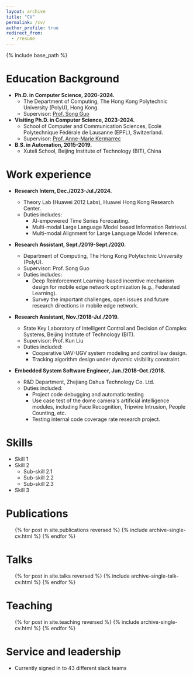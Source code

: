 ```yaml
---
layout: archive
title: "CV"
permalink: /cv/
author_profile: true
redirect_from:
  - /resume
---
```


{% include base_path %}

Education Background
======
* __Ph.D. in Computer Science, 2020-2024.__
  * The Department of Computing, The Hong Kong Polytechnic University (PolyU), Hong Kong.
  * Supervisor: [Prof. Song Guo](https://cse.hkust.edu.hk/admin/people/faculty/profile/songguo)
* __Visiting Ph.D. in Computer Science, 2023-2024.__
  * School of Computer and Communication Sciences, École Polytechnique Fédérale de Lausanne (EPFL), Switzerland.
  * Supervisor: [Prof. Anne-Marie Kermarrec](https://people.epfl.ch/anne-marie.kermarrec?lang=en)
* __B.S. in Automation, 2015-2019.__
  * Xuteli School, Beijing Institute of Technology (BIT), China

Work experience
======
* __Research Intern, Dec./2023-Jul./2024.__
  * Theory Lab (Huawei 2012 Labs), Huawei Hong Kong Research Center.
  * Duties includes:
    * AI-empowered Time Series Forecasting.
    * Multi-modal Large Language Model based Information Retrieval.
    * Multi-modal Alignment for Large Language Model Inference.

* __Research Assistant, Sept./2019-Sept./2020.__
  * Department of Computing, The Hong Kong Polytechnic University (PolyU).
  * Supervisor: Prof. Song Guo
  * Duties includes:
    * Deep Reinforcement Learning-based incentive mechanism design for mobile edge network optimization (e.g., Federated Learning).
    * Survey the important challenges, open issues and future research directions in mobile edge network.
  

* __Research Assistant, Nov./2018-Jul./2019.__
  * State Key Laboratory of Intelligent Control and Decision of Complex Systems, Beijing Institute of Technology (BIT).
  * Supervisor: Prof. Kun Liu
  * Duties included:
    * Cooperative UAV-UGV system modeling and control law design.
    * Tracking algorithm design under dynamic visibility constraint. 

* __Embedded System Software Engineer, Jun./2018-Oct./2018.__
  * R&D Department, Zhejiang Dahua Technology Co. Ltd.
  * Duties included:
    * Project code debugging and automatic testing
    * Use case test of the dome camera's artificial intelligence modules, including Face Recognition, Tripwire Intrusion, People Counting, etc.
    * Testing internal code coverage rate research project.
  
Skills
======
* Skill 1
* Skill 2
  * Sub-skill 2.1
  * Sub-skill 2.2
  * Sub-skill 2.3
* Skill 3

Publications
======
  <ul>{% for post in site.publications reversed %}
    {% include archive-single-cv.html %}
  {% endfor %}</ul>
  
Talks
======
  <ul>{% for post in site.talks reversed %}
    {% include archive-single-talk-cv.html  %}
  {% endfor %}</ul>
  
Teaching
======
  <ul>{% for post in site.teaching reversed %}
    {% include archive-single-cv.html %}
  {% endfor %}</ul>
  
Service and leadership
======
* Currently signed in to 43 different slack teams
